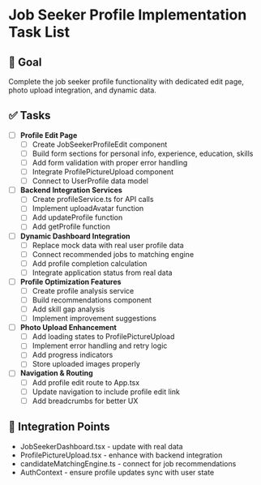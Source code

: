 # Job Seeker Profile Implementation Task List

## 🎯 Goal
Complete the job seeker profile functionality with dedicated edit page, photo upload integration, and dynamic data.

## ✅ Tasks

- [ ] **Profile Edit Page**
  - [ ] Create JobSeekerProfileEdit component
  - [ ] Build form sections for personal info, experience, education, skills
  - [ ] Add form validation with proper error handling
  - [ ] Integrate ProfilePictureUpload component
  - [ ] Connect to UserProfile data model

- [ ] **Backend Integration Services**
  - [ ] Create profileService.ts for API calls
  - [ ] Implement uploadAvatar function
  - [ ] Add updateProfile function
  - [ ] Add getProfile function

- [ ] **Dynamic Dashboard Integration**
  - [ ] Replace mock data with real user profile data
  - [ ] Connect recommended jobs to matching engine
  - [ ] Add profile completion calculation
  - [ ] Integrate application status from real data

- [ ] **Profile Optimization Features**
  - [ ] Create profile analysis service
  - [ ] Build recommendations component
  - [ ] Add skill gap analysis
  - [ ] Implement improvement suggestions

- [ ] **Photo Upload Enhancement**
  - [ ] Add loading states to ProfilePictureUpload
  - [ ] Implement error handling and retry logic
  - [ ] Add progress indicators
  - [ ] Store uploaded images properly

- [ ] **Navigation & Routing**
  - [ ] Add profile edit route to App.tsx
  - [ ] Update navigation to include profile edit link
  - [ ] Add breadcrumbs for better UX

## 🔄 Integration Points
- JobSeekerDashboard.tsx - update with real data
- ProfilePictureUpload.tsx - enhance with backend integration
- candidateMatchingEngine.ts - connect for job recommendations
- AuthContext - ensure profile updates sync with user state
